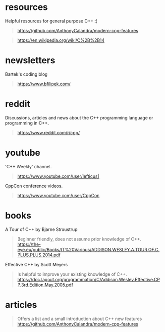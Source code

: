 # resources
Helpful resources for general purpose C++ :)
> https://github.com/AnthonyCalandra/modern-cpp-features

> https://en.wikipedia.org/wiki/C%2B%2B14

# newsletters
Bartek's coding blog
> https://www.bfilipek.com/

# reddit
Discussions, articles and news about the C++ programming language or programming in C++.
> https://www.reddit.com/r/cpp/

# youtube
'C++ Weekly' channel.
> https://www.youtube.com/user/lefticus1

CppCon conference videos.
> https://www.youtube.com/user/CppCon

# books
A Tour of C++ by Bjarne Stroustrup
> Beginner friendly, does not assume prior knowledge of C++.
> https://the-eye.eu/public/Books/IT%20Various/ADDISON.WESLEY.A.TOUR.OF.C.PLUS.PLUS.2014.pdf

Effective C++ by Scott Meyers
> Is helpful to improve your existing knowledge of C++.
> https://doc.lagout.org/programmation/C/Addison.Wesley.Effective.CPP.3rd.Edition.May.2005.pdf

# articles

> Offers a list and a small introduction about C++ new features
> https://github.com/AnthonyCalandra/modern-cpp-features
